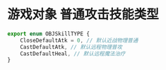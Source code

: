 # 游戏对象 普通攻击技能类型

```ts
export enum OBJSkillTYPE {
    CloseDefaultAtk = 0, // 默认近战物理普通
    CastDefaultAtk, // 默认远程物理普攻
    CastDefaultHeal, // 默认远程魔法治疗
}
```